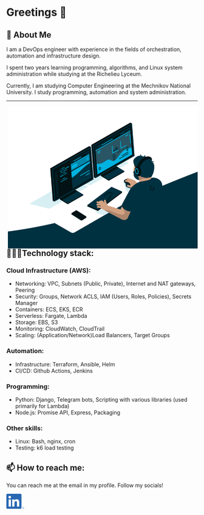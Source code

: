 # Greetings 👋
## 📖 **About Me**

I am a DevOps engineer with experience in the fields of orchestration,
automation and infrastructure design.

I spent two years learning programming, algorithms, and Linux
system administration while studying at the Richelieu Lyceum.

Currently, I am studying Computer Engineering at the Mechnikov
National University. I study programming, automation and system
administration.

---
<img align="right" src="./files/code.gif?raw=true" width="500" />

## 👨🏼‍💻**Technology stack**:
### **Cloud Infrastructure (AWS)**:
- Networking: VPC, Subnets (Public, Private), Internet and NAT gateways, Peering
- Security: Groups, Network ACLS, IAM (Users, Roles, Policies), Secrets Manager
- Containers: ECS, EKS, ECR
- Serverless: Fargate, Lambda
- Storage: EBS, S3
- Monitoring: CloudWatch, CloudTrail
- Scaling: (Application/Network)Load Balancers, Target Groups

### **Automation**:
- Infrastructure: Terraform, Ansible, Helm
- CI/CD: Github Actions, Jenkins

### **Programming**:
- Python: Django, Telegram bots, Scripting with various libraries (used primarily for Lambda)
- Node.js: Promise API, Express, Packaging

### **Other skills**:
- Linux: Bash, nginx, cron
- Testing: k6 load testing

## 📫 How to reach me:
You can reach me at the email in my profile. Follow my socials!

[<img src="./files/linkedin.png" height="40em" align="center" alt="Follow me on LinkedIn" title="Follow Shurgentum on LinkedIn"/>](https://linkedin.com/in/Shurgentum)

<!-- 
- 𝙼𝚘𝚗𝚘𝚜𝚙𝚊𝚌𝚎𝚍 𝚝𝚎𝚡𝚝 𝚏𝚛𝚘𝚖 [𝚑𝚝𝚝𝚙𝚜://𝚢𝚊𝚢𝚝𝚎𝚡𝚝.𝚌𝚘𝚖/𝚖𝚘𝚗𝚘𝚜𝚙𝚊𝚌𝚎/](https://yaytext.com/monospace/)
 -->
